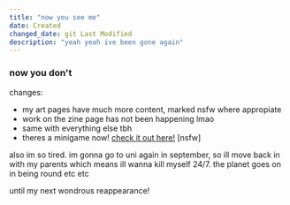 ```yaml
---
title: "now you see me"
date: Created
changed_date: git Last Modified
description: "yeah yeah ive been gone again"
---
```


### now you don't
changes:
- my art pages have much more content, marked nsfw where appropiate
- work on the zine page has not been happening lmao
- same with everything else tbh 
- theres a minigame now! [check it out here!](/minigames/) [nsfw]

also im so tired. im gonna go to uni again in september, so ill move back in with my parents which means ill wanna kill myself 24/7. the planet goes on in being round etc etc

until my next wondrous reappearance!